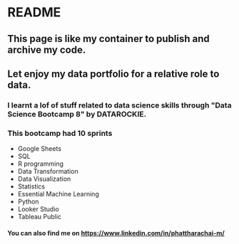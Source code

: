 # README
## This page is like my container to publish and archive my code. 
## Let enjoy my data portfolio for a relative role to data.
### I learnt a lof of stuff related to data science skills through "Data Science Bootcamp 8" by DATAROCKIE.
### This bootcamp had 10 sprints
- Google Sheets
- SQL
- R programming
- Data Transformation
- Data Visualization
- Statistics
- Essential Machine Learning
- Python
- Looker Studio
- Tableau Public

#### You can also find me on https://www.linkedin.com/in/phattharachai-m/

